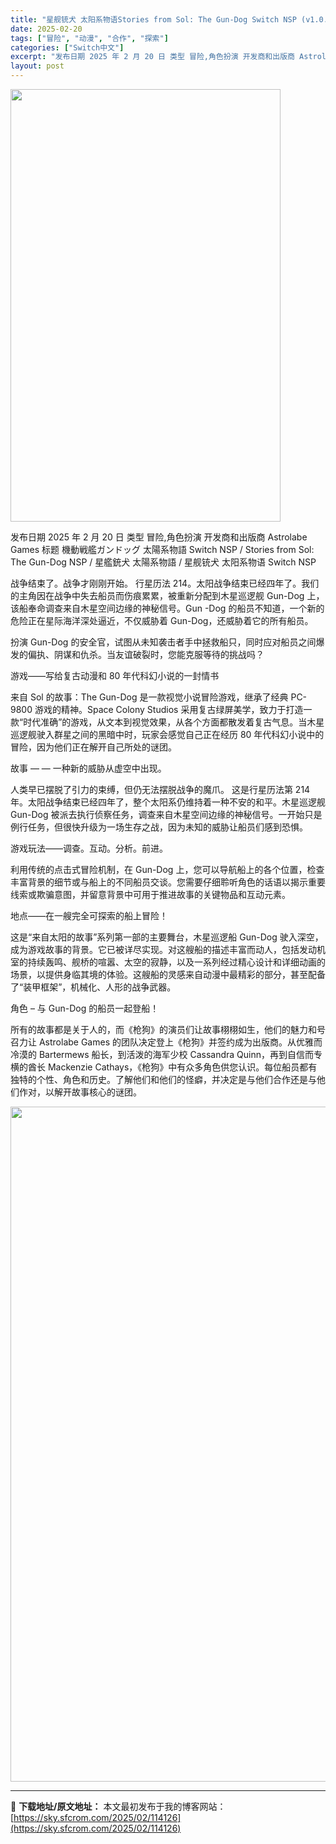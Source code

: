 ```yaml
---
title: "星舰铳犬 太阳系物语Stories from Sol: The Gun-Dog Switch NSP (v1.0.7)中文"
date: 2025-02-20
tags: ["冒险", "动漫", "合作", "探索"]
categories: ["Switch中文"]
excerpt: "发布日期 2025 年 2 月 20 日 类型 冒险,角色扮演 开发商和出版商 Astrolabe Games 标题 機動戦艦ガンドッグ 太陽系物語 Switch NSP / Stories from Sol: The Gun-Dog NSP / 星艦銃犬 太陽系物語 / 星舰铳犬 太阳系物语 Sw&hellip;"
layout: post
---
```


<img class="aligncenter size-full wp-image-114118" src="https://sky.sfcrom.com/wp-content/uploads/2025/02/2025022002430124.webp" alt="" width="432" height="692" />

发布日期 2025 年 2 月 20 日
类型 冒险,角色扮演
开发商和出版商 Astrolabe Games
标题 機動戦艦ガンドッグ 太陽系物語 Switch NSP / Stories from Sol: The Gun-Dog NSP / 星艦銃犬 太陽系物語 / 星舰铳犬 太阳系物语 Switch NSP

战争结束了。战争才刚刚开始。
行星历法 214。太阳战争结束已经四年了。我们的主角因在战争中失去船员而伤痕累累，被重新分配到木星巡逻舰 Gun-Dog 上，该船奉命调查来自木星空间边缘的神秘信号。Gun
-Dog 的船员不知道，一个新的危险正在星际海洋深处逼近，不仅威胁着 Gun-Dog，还威胁着它的所有船员。

扮演 Gun-Dog 的安全官，试图从未知袭击者手中拯救船只，同时应对船员之间爆发的偏执、阴谋和仇杀。当友谊破裂时，您能克服等待的挑战吗？

游戏——写给复古动漫和 80 年代科幻小说的一封情书

来自 Sol 的故事：The Gun-Dog 是一款视觉小说冒险游戏，继承了经典 PC-9800 游戏的精神。Space Colony Studios 采用复古绿屏美学，致力于打造一款“时代准确”的游戏，从文本到视觉效果，从各个方面都散发着复古气息。当木星巡逻舰驶入群星之间的黑暗中时，玩家会感觉自己正在经历 80 年代科幻小说中的冒险，因为他们正在解开自己所处的谜团。

故事 — — 一种新的威胁从虚空中出现。

人类早已摆脱了引力的束缚，但仍无法摆脱战争的魔爪。
这是行星历法第 214 年。太阳战争结束已经四年了，整个太阳系仍维持着一种不安的和平。木星巡逻舰 Gun-Dog 被派去执行侦察任务，调查来自木星空间边缘的神秘信号。一开始只是例行任务，但很快升级为一场生存之战，因为未知的威胁让船员们感到恐惧。

游戏玩法——调查。互动。分析。前进。

利用传统的点击式冒险机制，在 Gun-Dog 上，您可以导航船上的各个位置，检查丰富背景的细节或与船上的不同船员交谈。您需要仔细聆听角色的话语以揭示重要线索或欺骗意图，并留意背景中可用于推进故事的关键物品和互动元素。

地点——在一艘完全可探索的船上冒险！

这是“来自太阳的故事”系列第一部的主要舞台，木星巡逻船 Gun-Dog 驶入深空，成为游戏故事的背景。它已被详尽实现。对这艘船的描述丰富而动人，包括发动机室的持续轰鸣、舰桥的喧嚣、太空的寂静，以及一系列经过精心设计和详细动画的场景，以提供身临其境的体验。这艘船的灵感来自动漫中最精彩的部分，甚至配备了“装甲框架”，机械化、人形的战争武器。

角色 – 与 Gun-Dog 的船员一起登船！

所有的故事都是关于人的，而《枪狗》的演员们让故事栩栩如生，他们的魅力和号召力让 Astrolabe Games 的团队决定登上《枪狗》并签约成为出版商。从优雅而冷漠的 Bartermews 船长，到活泼的海军少校 Cassandra Quinn，再到自信而专横的酋长 Mackenzie Cathays，《枪狗》中有众多角色供您认识。每位船员都有独特的个性、角色和历史。了解他们和他们的怪癖，并决定是与他们合作还是与他们作对，以解开故事核心的谜团。

<img class="aligncenter size-full wp-image-114109" src="https://sky.sfcrom.com/wp-content/uploads/2025/02/2025022002425816.webp" alt="" width="1920" height="1080" />

---
📖 **下载地址/原文地址：** 本文最初发布于我的博客网站：[https://sky.sfcrom.com/2025/02/114126](https://sky.sfcrom.com/2025/02/114126)
